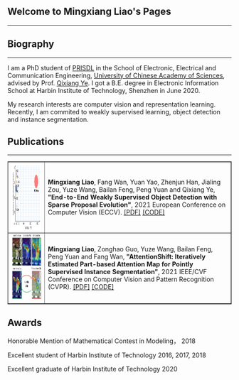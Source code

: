 ## Welcome to Mingxiang Liao's Pages
---

## Biography
---
I am a PhD student of [PRISDL](https://ucassdl.cn/) in the School of Electronic, Electrical and Communication Engineering, [University of Chinese Academy of Sciences](http://english.ucas.ac.cn/), advised by Prof. [Qixiang Ye](http://people.ucas.ac.cn/~0007279?language=en). I got a B.E. degree in Electronic Information School at  Harbin Institute of Technology, Shenzhen in June 2020. 

My research interests are computer vision and representation learning. Recently, I am commited to weakly supervised learning, object detection and instance segmentation.

## Publications
---
<table border="1">
  
<tr>
<td><img src="/SPE.png"  height="150" width="415"></td>
<td><b>Mingxiang Liao</b>, Fang Wan, Yuan Yao, Zhenjun Han, Jialing Zou, Yuze Wang, Bailan Feng,  Peng Yuan and Qixiang Ye,   
<b>"End-to-End Weakly Supervised Object Detection with Sparse Proposal Evolution"</b>, 2021 European Conference on Computer Vision (ECCV). <a href="https://www.ecva.net/papers/eccv_2022/papers_ECCV/papers/136690207.pdf">[PDF]</a> <a href="git@github.com:MingXiangL/SPE">[CODE]</a>
</td>
</tr>
  
<tr>
<td><img src="/AttnShift.png"  height="150" width="415"></td>
<td><b>Mingxiang Liao</b>, Zonghao Guo, Yuze Wang, Bailan Feng, Peng Yuan and Fang Wan,   
<b>"AttentionShift: Iteratively Estimated Part-based Attention Map for Pointly Supervised Instance Segmentation"</b>, 2021 IEEE/CVF Conference on Computer Vision and Pattern Recognition (CVPR). <a href="">[PDF]</a> <a href="">[CODE]</a>
</td>
</tr>

  

</table>  


## Awards

Honorable Mention of Mathematical Contest in Modeling， 2018

Excellent student of Harbin Institute of Technology 2016, 2017, 2018

Excellent graduate of Harbin Institute of Technology 2020

